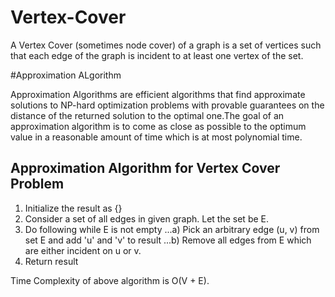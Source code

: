 # Vertex-Cover

A Vertex Cover (sometimes node cover) of a graph is a set of vertices such that each edge of the graph is incident to at least one vertex of the set.

#Approximation ALgorithm

Approximation Algorithms are efficient algorithms that find approximate solutions to NP-hard optimization problems with provable guarantees on the distance of the returned solution to the optimal one.The goal of an approximation algorithm is to come as close as possible to the optimum value in a reasonable amount of time which is at most polynomial time.

## Approximation Algorithm for Vertex Cover Problem

1) Initialize the result as {}
2) Consider a set of all edges in given graph.  Let the set be E.
3) Do following while E is not empty
...a) Pick an arbitrary edge (u, v) from set E and add 'u' and 'v' to result
...b) Remove all edges from E which are either incident on u or v.
4) Return result 

Time Complexity of above algorithm is O(V + E).
